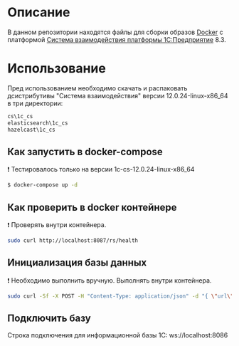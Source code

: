 # Описание
В данном репозитории находятся файлы для сборки образов [Docker](https://www.docker.com) с платформой [Система взаимодействия платформы 1С:Предприятие](https://v8.1c.ru/platforma/sistema-vzaimodeystviy/) 8.3.

# Использование
Пред использованием необходимо скачать и распаковать дсистрибутивы "Система взаимодействия" версии 12.0.24-linux-x86_64 в три директории:
```bash
cs\1c_cs
elasticsearch\1c_cs
hazelcast\1c_cs
```
## Как запустить в docker-compose
:exclamation: Тестировалось только на версии 1c-cs-12.0.24-linux-x86_64

```bash
$ docker-compose up -d
```

## Как проверить в docker контейнере
:exclamation: Проверять внутри контейнера.

```bash
sudo curl http://localhost:8087/rs/health
```

## Инициализация базы данных 
:exclamation: Необходимо выполнить вручную. Выполнять внутри контейнера.

```bash
sudo curl -Sf -X POST -H "Content-Type: application/json" -d "{ \"url\" : \"jdbc:postgresql://db:5432/cs_db\", \"username\" : \"postgres\", \"password\" : \"postgres\", \"enabled\" : true }" -u admin:admin http://localhost:8087/admin/bucket_server
```

## Подключить базу 
Строка подключения для информационной базы 1С: ws://localhost:8086
